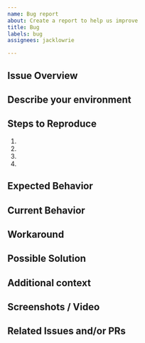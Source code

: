 ```yaml
---
name: Bug report
about: Create a report to help us improve
title: Bug
labels: bug
assignees: jacklowrie

---
```


<!--
BEFORE POSTING YOUR BUG REPORT:
- These comments won't show up when you submit the bug report.
- Check the issues page to ensure this bug has not already been reported.
- Please use the sections below to provide information about the bug.
- Be specific: Add as much detail as possible.
-->

## Issue Overview
<!-- A brief overview of the issue --->

## Describe your environment
<!-- Provide details about your environment: what editor, browser, and other software you are using and any other specifics to your setup -->

## Steps to Reproduce
<!-- Provide an unambiguous set of steps to reproduce this bug. Include code to reproduce, if relevant. Include a live link if available. -->
1.
2.
3.
4.

## Expected Behavior
<!-- What behavior did you expect? -->

## Current Behavior
<!-- What happened instead of the expected behavior? Describe the difference. -->

## Workaround
<!-- Optional: Have you found a way to make do in the absence of a proper fix? This will help others searching for an answer (at least until a fix is PR'd) -->

## Possible Solution
<!-- Optional: Do you have a fix or a suggestion on how to fix the issue that's different or better than a workaround? -->

## Additional context
<!-- Optional: Is there anything else that might be helpful to know? -->

## Screenshots / Video
<!-- Optional: Add any screenshots or video of the issue if available. -->

## Related Issues and/or PRs
<!-- List related issues or PRs against other branches -->

<!-- Thanks! -->
